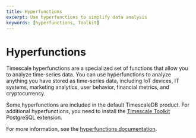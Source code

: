```yaml
---
title: Hyperfunctions
excerpt: Use hyperfunctions to simplify data analysis
keywords: [hyperfunctions, Toolkit]
---
```


# Hyperfunctions

Timescale hyperfunctions are a specialized set of functions that allow you to
analyze time-series data. You can use hyperfunctions to analyze anything you
have stored as time-series data, including IoT devices, IT systems, marketing
analytics, user behavior, financial metrics, and cryptocurrency.

Some hyperfunctions are included in the default TimescaleDB product. For
additional hyperfunctions, you need to install the
[Timescale Toolkit][install-toolkit] PostgreSQL extension.

For more information, see the [hyperfunctions
documentation][hyperfunctions-howto].

<hyperfunctionTable
    includeExperimental
/>

[hyperfunctions-howto]: /timescaledb/:currentVersion:/how-to-guides/hyperfunctions/
[install-toolkit]: /timescaledb/:currentVersion:/how-to-guides/hyperfunctions/install-toolkit/
